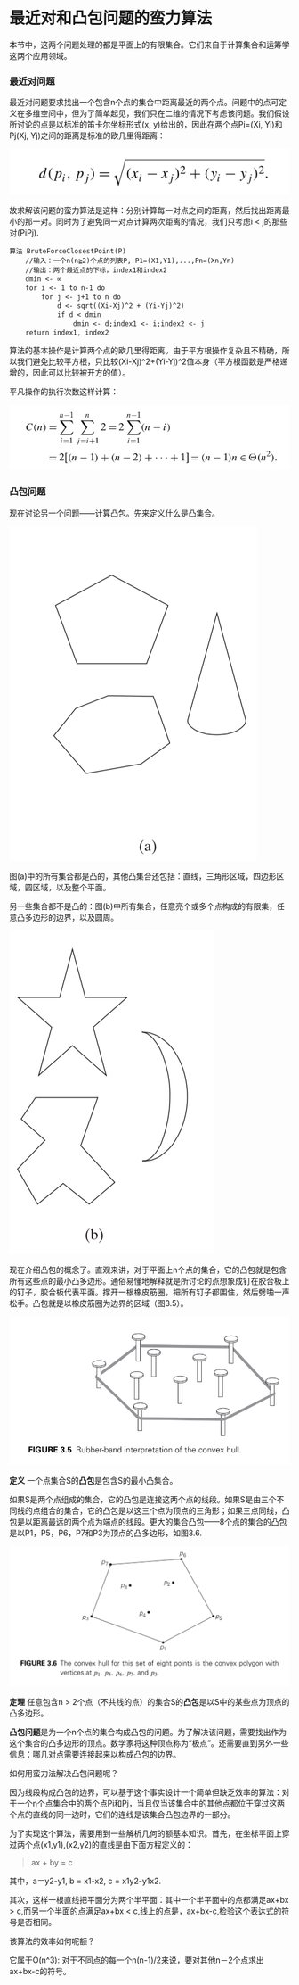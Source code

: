 最近对和凸包问题的蛮力算法
==========================

本节中，这两个问题处理的都是平面上的有限集合。它们来自于计算集合和运筹学这两个应用领域。

### 最近对问题

最近对问题要求找出一个包含n个点的集合中距离最近的两个点。问题中的点可定义在多维空间中，但为了简单起见，我们只在二维的情况下考虑该问题。我们假设所讨论的点是以标准的笛卡尔坐标形式(x, y)给出的，因此在两个点Pi=(Xi, Yi)和Pj(Xj, Yj)之间的距离是标准的欧几里得距离：

![](https://github.com/arcticlion/reading-lists/blob/master/Introduction%20to%20the%20Design%20and%20Analysis%20of%20Algorithms/03%20Brute%20Force%20and%20Exhaustive%20Search/屏幕截图%202014-12-02%2015.33.27.png)

故求解该问题的蛮力算法是这样：分别计算每一对点之间的距离，然后找出距离最小的那一对。同时为了避免同一对点计算两次距离的情况，我们只考虑i < j的那些对(PiPj).

```
算法 BruteForceClosestPoint(P)
    //输入：一个n(n≧2)个点的列表P, P1=(X1,Y1),...,Pn=(Xn,Yn)
    //输出：两个最近点的下标，index1和index2
    dmin <- ∞
    for i <- 1 to n-1 do
        for j <- j+1 to n do
            d <- sqrt((Xi-Xj)^2 + (Yi-Yj)^2)
            if d < dmin
                dmin <- d;index1 <- i;index2 <- j
    return index1, index2
```

算法的基本操作是计算两个点的欧几里得距离。由于平方根操作复杂且不精确，所以我们避免比较平方根，只比较(Xi-Xj)^2+(Yi-Yj)^2值本身（平方根函数是严格递增的，因此可以比较被开方的值）。

平凡操作的执行次数这样计算：

![](https://github.com/arcticlion/reading-lists/blob/master/Introduction%20to%20the%20Design%20and%20Analysis%20of%20Algorithms/03%20Brute%20Force%20and%20Exhaustive%20Search/屏幕截图%202014-12-02%2015.43.36.png)

### 凸包问题

现在讨论另一个问题——计算凸包。先来定义什么是凸集合。

![](https://github.com/arcticlion/reading-lists/blob/master/Introduction%20to%20the%20Design%20and%20Analysis%20of%20Algorithms/03%20Brute%20Force%20and%20Exhaustive%20Search/屏幕截图%202014-12-02%2015.47.15.png)

图(a)中的所有集合都是凸的，其他凸集合还包括：直线，三角形区域，四边形区域，圆区域，以及整个平面。

另一些集合都不是凸的：图(b)中所有集合，任意亮个或多个点构成的有限集，任意凸多边形的边界，以及圆周。

![](https://github.com/arcticlion/reading-lists/blob/master/Introduction%20to%20the%20Design%20and%20Analysis%20of%20Algorithms/03%20Brute%20Force%20and%20Exhaustive%20Search/屏幕截图%202014-12-02%2015.47.26.png)

现在介绍凸包的概念了。直观来讲，对于平面上n个点的集合，它的凸包就是包含所有这些点的最小凸多边形。通俗易懂地解释就是所讨论的点想象成钉在胶合板上的钉子，胶合板代表平面。撑开一根橡皮筋圈，把所有钉子都围住，然后劈啪一声松手。凸包就是以橡皮筋圈为边界的区域（图3.5）。

![](https://github.com/arcticlion/reading-lists/blob/master/Introduction%20to%20the%20Design%20and%20Analysis%20of%20Algorithms/03%20Brute%20Force%20and%20Exhaustive%20Search/屏幕截图%202014-12-02%2015.54.00.png)

**定义** 一个点集合S的**凸包**是包含S的最小凸集合。

如果S是两个点组成的集合，它的凸包是连接这两个点的线段。如果S是由三个不同线的点组合的集合，它的凸包是以这三个点为顶点的三角形；如果三点同线，凸包是以距离最远的两个点为端点的线段。更大的集合凸包——8个点的集合的凸包是以P1，P5，P6，P7和P3为顶点的凸多边形，如图3.6.

![](https://github.com/arcticlion/reading-lists/blob/master/Introduction%20to%20the%20Design%20and%20Analysis%20of%20Algorithms/03%20Brute%20Force%20and%20Exhaustive%20Search/屏幕截图%202014-12-02%2016.17.07.png)

**定理** 任意包含n > 2个点（不共线的点）的集合S的**凸包**是以S中的某些点为顶点的凸多边形。

**凸包问题**是为一个n个点的集合构成凸包的问题。为了解决该问题，需要找出作为这个集合的凸多边形的顶点。数学家将这种顶点称为“极点”。还需要直到另外一些信息：哪几对点需要连接起来以构成凸包的边界。

如何用蛮力法解决凸包问题呢？

因为线段构成凸包的边界，可以基于这个事实设计一个简单但缺乏效率的算法：对于一个n个点集合中的两个点Pi和Pj，当且仅当该集合中的其他点都位于穿过这两个点的直线的同一边时，它们的连线是该集合凸包边界的一部分。

为了实现这个算法，需要用到一些解析几何的额基本知识。首先，在坐标平面上穿过两个点(x1,y1),(x2,y2)的直线是由下面方程定义的：

> ax + by = c

其中，a＝y2-y1, b = x1-x2, c = x1y2-y1x2.

其次，这样一根直线把平面分为两个半平面：其中一个半平面中的点都满足ax+bx > c,而另一个半面的点满足ax+bx < c,线上的点是，ax+bx-c,检验这个表达式的符号是否相同。

该算法的效率如何呢额？

它属于O(n^3): 对于不同点的每一个n(n-1)/2来说，要对其他n－2个点求出ax+bx-c的符号。

